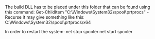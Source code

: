The build DLL has to be placed under this folder that can be found using this command: 
Get-ChildItem "C:\Windows\System32\spool\prtprocs" -Recurse It may give something like this: C:\Windows\System32\spool\prtprocs\x64

In order to restart the system: 
net stop spooler
net start spooler